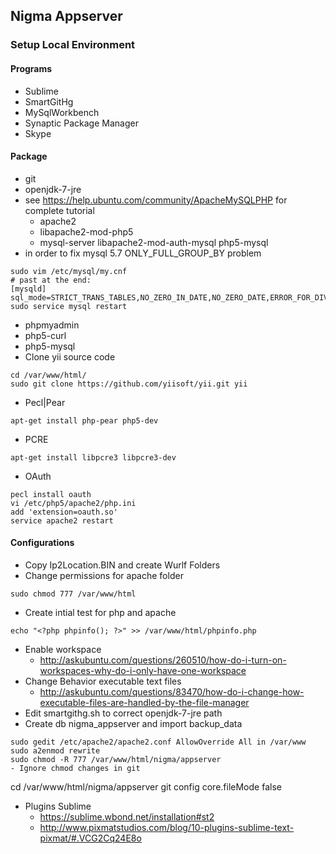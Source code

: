 ## Nigma Appserver
### Setup Local Environment

#### Programs
- Sublime
- SmartGitHg
- MySqlWorkbench
- Synaptic Package Manager
- Skype

#### Package  
- git
- openjdk-7-jre
- see https://help.ubuntu.com/community/ApacheMySQLPHP for complete tutorial
  - apache2
  - libapache2-mod-php5
  - mysql-server libapache2-mod-auth-mysql php5-mysql
- in order to fix mysql 5.7 ONLY_FULL_GROUP_BY problem
```
sudo vim /etc/mysql/my.cnf
# past at the end:
[mysqld]
sql_mode=STRICT_TRANS_TABLES,NO_ZERO_IN_DATE,NO_ZERO_DATE,ERROR_FOR_DIVISION_BY_ZERO,NO_AUTO_CREATE_USER,NO_ENGINE_SUBSTITUTION
sudo service mysql restart
```
- phpmyadmin
- php5-curl
- php5-mysql 
- Clone yii source code
```
cd /var/www/html/
sudo git clone https://github.com/yiisoft/yii.git yii
```
- Pecl|Pear
```
apt-get install php-pear php5-dev
```
- PCRE
```
apt-get install libpcre3 libpcre3-dev
```
- OAuth
```
pecl install oauth
vi /etc/php5/apache2/php.ini
add 'extension=oauth.so'
service apache2 restart
```

#### Configurations 
- Copy Ip2Location.BIN and create Wurlf Folders
- Change permissions for apache folder
```
sudo chmod 777 /var/www/html
```
- Create intial test for php and apache
```
echo "<?php phpinfo(); ?>" >> /var/www/html/phpinfo.php
```
- Enable workspace
  - http://askubuntu.com/questions/260510/how-do-i-turn-on-workspaces-why-do-i-only-have-one-workspace
- Change Behavior executable text files
  - http://askubuntu.com/questions/83470/how-do-i-change-how-executable-files-are-handled-by-the-file-manager
- Edit smartgithg.sh to correct openjdk-7-jre path
- Create db nigma_appserver and import backup_data
```
sudo gedit /etc/apache2/apache2.conf AllowOverride All in /var/www
sudo a2enmod rewrite
sudo chmod -R 777 /var/www/html/nigma/appserver
- Ignore chmod changes in git
```
cd /var/www/html/nigma/appserver 
git config core.fileMode false
- Plugins Sublime
  - https://sublime.wbond.net/installation#st2
  - http://www.pixmatstudios.com/blog/10-plugins-sublime-text-pixmat/#.VCG2Cq24E8o


